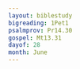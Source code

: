```yaml
---
layout: biblestudy
bigreading: 1Pet1
psalmprov: Pr14.30
gospel: Mt13.31
dayof: 28
month: June
---
```




